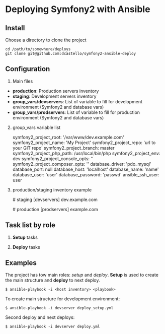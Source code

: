 Deploying Symfony2 with Ansible
===============================

Install
-------

Choose a directory to clone the project

    cd /path/to/somewhere/deploys
    git clone git@github.com:dcastello/symfony2-ansible-deploy

Configuration
-------------

1. Main files

 * **production**: Production servers inventory
 * **staging**: Development servers inventory
 * **group_vars/devservers**: List of variable to fill for development environment (Symfony2 and database vars) 
 * **group_vars/prodservers**: List of variable to fill for production environment (Symfony2 and database vars)

2. group_vars variable list


    symfony2_project_root: '/var/www/dev.example.com'
    symfony2_project_name: 'My Project'
    symfony2_project_repo: 'url to your GIT repo'
    symfony2_project_branch: master
    symfony2_project_php_path: /usr/local/bin/php
    symfony2_project_env: dev
    symfony2_project_console_opts: ''
    symfony2_project_composer_opts: ''
    database_driver: 'pdo_mysql'
    database_port: null
    database_host: 'localhost'
    database_name: 'name'
    database_user: 'user'
    database_password: 'passwd'
    ansible_ssh_user: user

3. production/staging inventory example


    \# staging
    [devservers]
    dev.example.com
    
    \# production
    [prodservers]
    example.com

Task list by role
------------------

1. **Setup** tasks


2. **Deploy** tasks

Examples
--------

The project has tow main roles: *setup* and *deploy*. **Setup** is used to create the main structure and **deploy** to next deploy. 

    $ ansible-playbook -i <host inventory> <playbook>
    
To create main structure for development environment:

    $ ansible-playbook -i devserver deploy_setup.yml
    
Second deploy and next deploys:

    $ ansible-playbook -i devserver deploy.yml
    
    